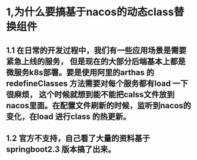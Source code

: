 # 1,为什么要搞基于nacos的动态class替换组件

## 1.1 在日常的开发过程中，我们有一些应用场景是需要紧急上线的服务， 但是现在的大部分后端基本上都是微服务k8s部署。要是使用阿里的arthas 的redefineClasses 方法需要对每个服务都有load 一下很麻烦， 这个时候就想到能不能把calss文件放到nacos里面。在配置文件刷新的时候，监听到nacos的变化，在load 进行class 的热更新。

## 1.2 官方不支持，自己看了大量的资料基于springboot2.3 版本搞了出来。